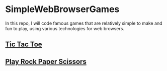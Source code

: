 # SimpleWebBrowserGames

In this repo, I will code famous games that are relatively simple to make and fun to play, using various technologies for web browsers.

## [Tic Tac Toe](https://htmlpreview.github.io/?https://github.com/selimbiber/SimpleWebBrowserGames/blob/main/TicTacToe/index.html)
## [Play Rock Paper Scissors](https://htmlpreview.github.io/?https://github.com/selimbiber/SimpleWebBrowserGames/blob/main/PlayRockPaperScissors/index.html)
